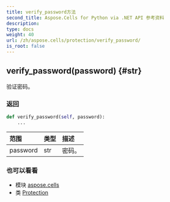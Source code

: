 ```yaml
---
title: verify_password方法
second_title: Aspose.Cells for Python via .NET API 参考资料
description:
type: docs
weight: 40
url: /zh/aspose.cells/protection/verify_password/
is_root: false
---
```

##  verify_password(password) {#str}
验证密码。


### 返回




```python
def verify_password(self, password):
    ...
```


|范围|类型|描述|
| :- | :- | :- |
| password | str |密码。|



### 也可以看看
* 模块 [aspose.cells](../../)
* 类 [Protection](/cells/python-net/zh/aspose.cells/protection)
